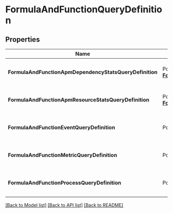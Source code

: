 # FormulaAndFunctionQueryDefinition

## Properties

Name | Type | Description | Notes
---- | ---- | ----------- | ------
**FormulaAndFunctionApmDependencyStatsQueryDefinition** | Pointer to [**FormulaAndFunctionApmDependencyStatsQueryDefinition**](FormulaAndFunctionApmDependencyStatsQueryDefinition.md) | A pointer to the appropriate element. |
**FormulaAndFunctionApmResourceStatsQueryDefinition** | Pointer to [**FormulaAndFunctionApmResourceStatsQueryDefinition**](FormulaAndFunctionApmResourceStatsQueryDefinition.md) | A pointer to the appropriate element. |
**FormulaAndFunctionEventQueryDefinition** | Pointer to [**FormulaAndFunctionEventQueryDefinition**](FormulaAndFunctionEventQueryDefinition.md) | A pointer to the appropriate element. |
**FormulaAndFunctionMetricQueryDefinition** | Pointer to [**FormulaAndFunctionMetricQueryDefinition**](FormulaAndFunctionMetricQueryDefinition.md) | A pointer to the appropriate element. |
**FormulaAndFunctionProcessQueryDefinition** | Pointer to [**FormulaAndFunctionProcessQueryDefinition**](FormulaAndFunctionProcessQueryDefinition.md) | A pointer to the appropriate element. |


[[Back to Model list]](../README.md#documentation-for-models) [[Back to API list]](../README.md#documentation-for-api-endpoints) [[Back to README]](../README.md)


